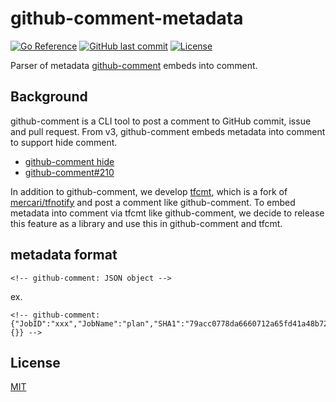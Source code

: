 # github-comment-metadata

[![Go Reference](https://pkg.go.dev/badge/github.com/suzuki-shunsuke/github-comment-metadata.svg)](https://pkg.go.dev/github.com/suzuki-shunsuke/github-comment-metadata)
[![GitHub last commit](https://img.shields.io/github/last-commit/suzuki-shunsuke/github-comment-metadata.svg)](https://github.com/suzuki-shunsuke/github-comment-metadata)
[![License](http://img.shields.io/badge/license-mit-blue.svg?style=flat-square)](https://raw.githubusercontent.com/suzuki-shunsuke/github-comment-metadata/master/LICENSE)

Parser of metadata [github-comment](https://github.com/suzuki-shunsuke/github-comment) embeds into comment.

## Background

github-comment is a CLI tool to post a comment to GitHub commit, issue and pull request.
From v3, github-comment embeds metadata into comment to support hide comment.

* [github-comment hide](https://github.com/suzuki-shunsuke/github-comment#hide)
* [github-comment#210](https://github.com/suzuki-shunsuke/github-comment/pull/210)

In addition to github-comment, we develop [tfcmt](https://github.com/suzuki-shunsuke/tfcmt), which is a fork of [mercari/tfnotify](https://github.com/mercari/tfnotify) and post a comment like github-comment.
To embed metadata into comment via tfcmt like github-comment, we decide to release this feature as a library and use this in github-comment and tfcmt.

## metadata format

```
<!-- github-comment: JSON object -->
```

ex.

```
<!-- github-comment: {"JobID":"xxx","JobName":"plan","SHA1":"79acc0778da6660712a65fd41a48b72cb7ad16c0","TemplateKey":"default","Vars":{}} -->
```

## License

[MIT](LICENSE)
